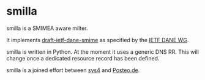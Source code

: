 # smilla

smilla is a SMIMEA aware milter.

It implements [draft-ietf-dane-smime](https://tools.ietf.org/wg/dane/draft-ietf-dane-smime/) as specified by the [IETF DANE WG](https://datatracker.ietf.org/wg/dane/charter/).

smilla is written in Python. At the moment it uses a generic DNS RR. This will change once a dedicated resource record has been defined.

smilla is a joined effort between [sys4](https://sys4.de) and [Posteo.de](https://posteo.de).

